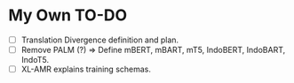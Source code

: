 # My Own TO-DO

- [ ] Translation Divergence definition and plan.
- [ ] Remove PALM (?) => Define mBERT, mBART, mT5, IndoBERT, IndoBART, IndoT5.
- [ ] XL-AMR explains training schemas.
